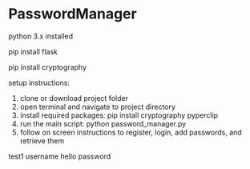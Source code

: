 # PasswordManager

python 3.x installed 

pip install flask

pip install cryptography

setup instructions:
1. clone or download project folder
2. open terminal and navigate to project directory
3. install required packages: pip install cryptography pyperclip
4. run the main script: python password_manager.py
5. follow on screen instructions to register, login, add passwords, and retrieve them


test1 username
hello password
